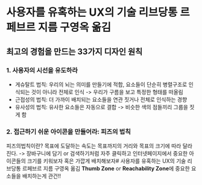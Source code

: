 # 사용자를 유혹하는 UX의 기술 리브당통 르페브르 지름 구영옥 옮김
## 최고의 경험을 만드는 33가지 디자인 원칙

### 1. 사용자의 시선을 유도하라
- 게슈탈트 법칙: 우리의 뇌는 의미를 만들기에 적합, 요소들이 단순히 병렬구조로 인식되는 것이 아니라 전체로 인식 -> 우리가 구름을 보고 특정한 형태를 떠올림
- 근접성의 법칙: 더 가까이 배치되는 요소들을 연관 짓거나 전체로 인식하는 경향
- 유사성의 법칙: 유사한 요소들은 자동으로 결합 -> 비슷한 색의 점들끼리 그룹을 짓게 함

### 2. 접근하기 쉬운 아이콘을 만들어라: 피즈의 법칙
피즈의법칙이란?
목표에 도달하는 속도는 목표까지의 거리와 목표의 크기에 따라 달라진다.
-> 장바구니에 담기 or 검색하기처럼 자주 클릭하고 인터넷페이지에서 중요한 아이콘들의 크기를 키워보자 혹은 가깝게 배치해보자# 사용자를 유혹하는 UX의 기술 리브당통 르페브르 지름 구영옥 옮김
**Thumb Zone** or **Reachability Zone**에 중요한 요소들을 배치하는게 관건!!
